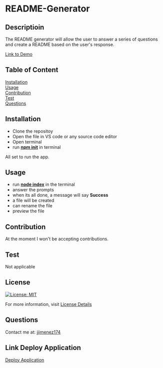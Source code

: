 # README-Generator

## Descriptioin

The README generator will allow the user to answer a series of questions and create a README based on the user's response.

[Link to Demo]()

## Table of Content
[Installation](#installation)  
[Usage](#usage)  
[Contribution](#contribution)  
[Test](#test)  
[Questions](#questions) 

## Installation
* Clone the repositoy
* Open the file in VS code or any source code editor
* Open terminal
* run <u><b>npm init</u></b> in terminal

All set to run the app. 

## Usage
 * run <u><b>node index</u></b> in the terminal
 * answer the prompts
 * when its all done, a message will say <b>Success</b>
 * a file will be created
 * can rename the file
 * preview the file

## Contribution
At the moment I won't be accepting contributions.

## Test
Not applicable 

## License
[![License: MIT](https://img.shields.io/badge/License-MIT-yellow.svg)](https://opensource.org/licenses/MIT)

For more information, visit [License Details](https://opensource.org/license/MIT)

## Questions

Contact me at: [jjimenez174](https://github.com/jjimenez174)


## Link Deploy Application

[Deploy Application](https://jjimenez174.github.io/README-Generator/)
